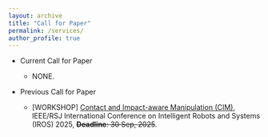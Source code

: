 ```yaml
---
layout: archive
title: "Call for Paper"
permalink: /services/
author_profile: true
---
```


* Current Call for Paper
  * NONE.

* Previous Call for Paper
  * [WORKSHOP] [Contact and Impact-aware Manipulation (CIM)](https://github.com/cim-workshop/cim-workshop.github.io), IEEE/RSJ International Conference on Intelligent Robots and Systems (IROS) 2025, <del><b>Deadline</b>: 30 Sep, 2025</del>.


